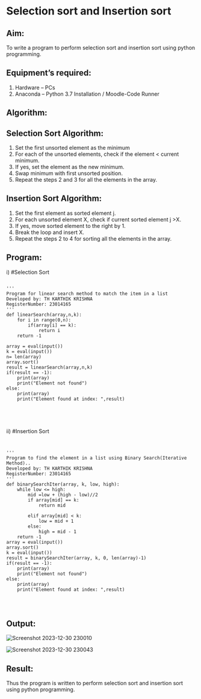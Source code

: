 # Selection sort and Insertion sort
## Aim:
To write a program to perform selection sort and insertion sort using python programming.
## Equipment’s required:
1.	Hardware – PCs
2.	Anaconda – Python 3.7 Installation / Moodle-Code Runner
## Algorithm:
## Selection Sort Algorithm:
1.	Set the first unsorted element as the minimum
2.	For each of the unsorted elements, check if the element < current minimum.
3.	If yes, set the element as the new minimum.
4.	Swap minimum with first unsorted position.
5.	Repeat the steps 2 and 3 for all the elements in the array.
## Insertion Sort Algorithm:
1.	Set the first element as sorted element j.
2.	For each unsorted element X, check if current sorted element j >X.
3.	If yes, move sorted element to the right by 1.
4.	Break the loop and insert X.
5.	Repeat the steps 2 to 4 for sorting all the elements in the array.
## Program:
i)	#Selection Sort
```

''' 
Program for linear search method to match the item in a list
Developed by: TH KARTHIK KRISHNA
RegisterNumber: 23014165
'''
def linearSearch(array,n,k):
    for i in range(0,n):
        if(array[i] == k):
            return i
    return -1
    
array = eval(input())
k = eval(input()) 
n= len(array)
array.sort()
result = linearSearch(array,n,k)
if(result == -1):
    print(array)
    print("Element not found")
else:
    print(array)
    print("Element found at index: ",result)





```
ii)	#Insertion Sort
```


''' 
Program to find the element in a list using Binary Search(Iterative Method)..
Developed by: TH KARTHIK KRISHNA
RegisterNumber: 23014165
'''
def binarySearchIter(array, k, low, high):
    while low <= high:
        mid =low + (high - low)//2
        if array[mid] == k:
            return mid
            
        elif array[mid] < k:
            low = mid + 1
        else:
            high = mid - 1
    return -1
array = eval(input())
array.sort()
k = eval(input())
result = binarySearchIter(array, k, 0, len(array)-1)
if(result == -1):
    print(array)
    print("Element not found")
else:
    print(array)
    print("Element found at index: ",result)
    



```

## Output:
![Screenshot 2023-12-30 230010](https://github.com/karthikkrishna16/Sorting-Algorithm/assets/148514663/eeb38ae7-df8b-49d2-b08f-849a8d0a7003)

![Screenshot 2023-12-30 230043](https://github.com/karthikkrishna16/Sorting-Algorithm/assets/148514663/c322f3bd-951a-41af-9c99-4a12bd9d7a39)


## Result:
Thus the program is written to perform selection sort and insertion sort using python programming.

